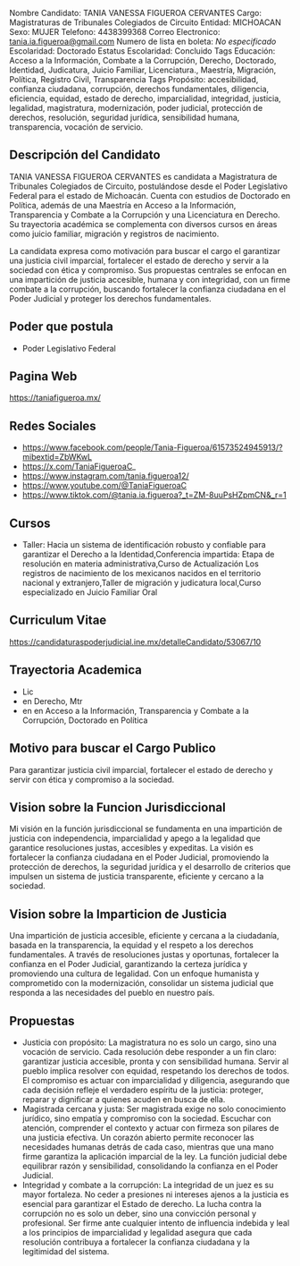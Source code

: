 Nombre Candidato: TANIA VANESSA FIGUEROA CERVANTES
Cargo: Magistraturas de Tribunales Colegiados de Circuito
Entidad: MICHOACAN
Sexo: MUJER
Telefono: 4438399368
Correo Electronico: tania.ia.figueroa@gmail.com
Numero de lista en boleta: *No especificado*
Escolaridad: Doctorado
Estatus Escolaridad: Concluido
Tags Educación: Acceso a la Información, Combate a la Corrupción, Derecho, Doctorado, Identidad, Judicatura, Juicio Familiar, Licenciatura., Maestría, Migración, Política, Registro Civil, Transparencia
Tags Propósito: accesibilidad, confianza ciudadana, corrupción, derechos fundamentales, diligencia, eficiencia, equidad, estado de derecho, imparcialidad, integridad, justicia, legalidad, magistratura, modernización, poder judicial, protección de derechos, resolución, seguridad jurídica, sensibilidad humana, transparencia, vocación de servicio.


## Descripción del Candidato 

TANIA VANESSA FIGUEROA CERVANTES es candidata a Magistratura de Tribunales Colegiados de Circuito, postulándose desde el Poder Legislativo Federal para el estado de Michoacán. Cuenta con estudios de Doctorado en Política, además de una Maestría en Acceso a la Información, Transparencia y Combate a la Corrupción y una Licenciatura en Derecho. Su trayectoria académica se complementa con diversos cursos en áreas como juicio familiar, migración y registros de nacimiento.

La candidata expresa como motivación para buscar el cargo el garantizar una justicia civil imparcial, fortalecer el estado de derecho y servir a la sociedad con ética y compromiso. Sus propuestas centrales se enfocan en una impartición de justicia accesible, humana y con integridad, con un firme combate a la corrupción, buscando fortalecer la confianza ciudadana en el Poder Judicial y proteger los derechos fundamentales.


## Poder que postula

- Poder Legislativo Federal


## Pagina Web

https://taniafigueroa.mx/


## Redes Sociales

- https://www.facebook.com/people/Tania-Figueroa/61573524945913/?mibextid=ZbWKwL
- https://x.com/TaniaFigueroaC_
- https://www.instagram.com/tania.figueroa12/
- https://www.youtube.com/@TaniaFigueroaC
- https://www.tiktok.com/@tania.ia.figueroa?_t=ZM-8uuPsHZpmCN&_r=1


## Cursos

- Taller: Hacia un sistema de identificación robusto y confiable para garantizar el Derecho a la Identidad,Conferencia impartida: Etapa de resolución en materia administrativa,Curso de Actualización Los registros de nacimiento de los mexicanos nacidos en el territorio nacional y extranjero,Taller de migración y judicatura local,Curso especializado en Juicio Familiar Oral


## Curriculum Vitae

https://candidaturaspoderjudicial.ine.mx/detalleCandidato/53067/10


## Trayectoria Academica

- Lic
- en Derecho, Mtr
- en en Acceso a la Información, Transparencia y Combate a la Corrupción, Doctorado en Política


## Motivo para buscar el Cargo Publico

Para garantizar justicia civil imparcial, fortalecer el estado de derecho y servir con ética y compromiso a la sociedad.


## Vision sobre la Funcion Jurisdiccional

Mi visión en la función jurisdiccional se fundamenta en una impartición de justicia con independencia, imparcialidad y apego a la legalidad que garantice resoluciones justas, accesibles y expeditas. La visión es fortalecer la confianza ciudadana en el Poder Judicial, promoviendo la protección de derechos, la seguridad jurídica y el desarrollo de criterios que impulsen un sistema de justicia transparente, eficiente y cercano a la sociedad.


## Vision sobre la Imparticion de Justicia

Una impartición de justicia accesible, eficiente y cercana a la ciudadanía, basada en la transparencia, la equidad y el respeto a los derechos fundamentales. A través de resoluciones justas y oportunas, fortalecer la confianza en el Poder Judicial, garantizando la certeza jurídica y promoviendo una cultura de legalidad. Con un enfoque humanista y comprometido con la modernización, consolidar un sistema judicial que responda a las necesidades del pueblo en nuestro país.


## Propuestas

- Justicia con propósito: La magistratura no es solo un cargo, sino una vocación de servicio. Cada resolución debe responder a un fin claro: garantizar justicia accesible, pronta y con sensibilidad humana. Servir al pueblo implica resolver con equidad, respetando los derechos de todos. El compromiso es actuar con imparcialidad y diligencia, asegurando que cada decisión refleje el verdadero espíritu de la justicia: proteger, reparar y dignificar a quienes acuden en busca de ella.
- Magistrada cercana y justa: Ser magistrada exige no solo conocimiento jurídico, sino empatía y compromiso con la sociedad. Escuchar con atención, comprender el contexto y actuar con firmeza son pilares de una justicia efectiva. Un corazón abierto permite reconocer las necesidades humanas detrás de cada caso, mientras que una mano firme garantiza la aplicación imparcial de la ley. La función judicial debe equilibrar razón y sensibilidad, consolidando la confianza en el Poder Judicial.
- Integridad y combate a la corrupción: La integridad de un juez es su mayor fortaleza. No ceder a presiones ni intereses ajenos a la justicia es esencial para garantizar el Estado de derecho. La lucha contra la corrupción no es solo un deber, sino una convicción personal y profesional. Ser firme ante cualquier intento de influencia indebida y leal a los principios de imparcialidad y legalidad asegura que cada resolución contribuya a fortalecer la confianza ciudadana y la legitimidad del sistema.

